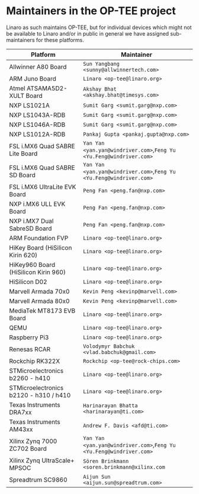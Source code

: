 # Maintainers in the OP-TEE project
Linaro as such maintains OP-TEE, but for individual devices which might not be
available to Linaro and/or in public in general we have assigned sub-maintainers
for these platforms.

<!-- Please keep this list sorted in alphabetic order, easiest way to maintain
     this is to diff against sections 3 in README.md  -->
| Platform | Maintainer |
|----------|------------|
| Allwinner A80 Board			|`Sun Yangbang <sunny@allwinnertech.com>`|
| ARM Juno Board			|`Linaro <op-tee@linaro.org>`|
| Atmel ATSAMA5D2-XULT Board		|`Akshay Bhat <akshay.bhat@timesys.com>`|
| NXP LS1021A				|`Sumit Garg <sumit.garg@nxp.com>`|
| NXP LS1043A-RDB			|`Sumit Garg <sumit.garg@nxp.com>`|
| NXP LS1046A-RDB			|`Sumit Garg <sumit.garg@nxp.com>`|
| NXP LS1012A-RDB			|`Pankaj Gupta <pankaj.gupta@nxp.com>`|
| FSL i.MX6 Quad SABRE Lite Board	|`Yan Yan <yan.yan@windriver.com>`,`Feng Yu <Yu.Feng@windriver.com>`|
| FSL i.MX6 Quad SABRE SD Board		|`Yan Yan <yan.yan@windriver.com>`,`Feng Yu <Yu.Feng@windriver.com>`|
| FSL i.MX6 UltraLite EVK Board		|`Peng Fan <peng.fan@nxp.com>`|
| NXP i.MX6 ULL EVK Board		|`Peng Fan <peng.fan@nxp.com>`|
| NXP i.MX7 Dual SabreSD Board		|`Peng Fan <peng.fan@nxp.com>`|
| ARM Foundation FVP			|`Linaro <op-tee@linaro.org>`|
| HiKey Board (HiSilicon Kirin 620)	|`Linaro <op-tee@linaro.org>`|
| HiKey960 Board (HiSilicon Kirin 960)	|`Linaro <op-tee@linaro.org>`|
| HiSilicon D02				|`Linaro <op-tee@linaro.org>`|
| Marvell Armada 70x0		|`Kevin Peng <kevinp@marvell.com>`|
| Marvell Armada 80x0		|`Kevin Peng <kevinp@marvell.com>`|
| MediaTek MT8173 EVB Board		|`Linaro <op-tee@linaro.org>`|
| QEMU					|`Linaro <op-tee@linaro.org>`|
| Raspberry Pi3				|`Linaro <op-tee@linaro.org>`|
| Renesas RCAR			|`Volodymyr Babchuk <vlad.babchuk@gmail.com>`|
| Rockchip RK322X		|`Rockchip <op-tee@rock-chips.com>`|
| STMicroelectronics b2260 - h410	|`Linaro <op-tee@linaro.org>`|
| STMicroelectronics b2120 - h310 / h410|`Linaro <op-tee@linaro.org>`|
| Texas Instruments DRA7xx		|`Harinarayan Bhatta <harinarayan@ti.com>`|
| Texas Instruments AM43xx		|`Andrew F. Davis <afd@ti.com>`|
| Xilinx Zynq 7000 ZC702 Board		|`Yan Yan <yan.yan@windriver.com>`,`Feng Yu <Yu.Feng@windriver.com>`|
| Xilinx Zynq UltraScale+ MPSOC		|`Sören Brinkmann <soren.brinkmann@xilinx.com`|
| Spreadtrum SC9860			|`Aijun Sun <aijun.sun@spreadtrum.com>`|
